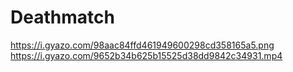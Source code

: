 # Deathmatch

https://i.gyazo.com/98aac84ffd461949600298cd358165a5.png
https://i.gyazo.com/9652b34b625b15525d38dd9842c34931.mp4
